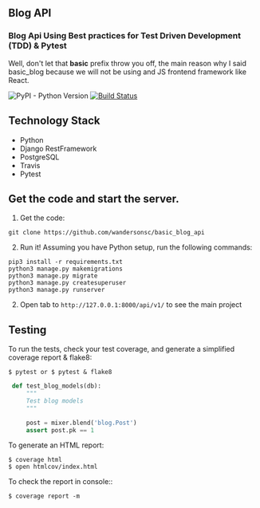 ## Blog API

### Blog Api Using Best practices for Test Driven Development (TDD) & Pytest

Well, don't let that **basic** prefix throw you off, the main reason why I said basic_blog because we will not be using and JS frontend framework like React.

![PyPI - Python Version](https://img.shields.io/pypi/pyversions/Django.svg)
[![Build Status](https://travis-ci.org/wandersonsc/basic_blog_api.svg?branch=master)](https://travis-ci.org/wandersonsc/basic_blog_api)

## Technology Stack

- Python
- Django RestFramework
- PostgreSQL
- Travis
- Pytest

## Get the code and start the server.

1. Get the code:

```
git clone https://github.com/wandersonsc/basic_blog_api
```

2. Run it! Assuming you have Python setup, run the following commands:

```
pip3 install -r requirements.txt
python3 manage.py makemigrations
python3 manage.py migrate
python3 manage.py createsuperuser
python3 manage.py runserver

```

2. Open tab to `http://127.0.0.1:8000/api/v1/` to see the main project

## Testing

To run the tests, check your test coverage, and generate a simplified coverage report & flake8:

`$ pytest or $ pytest & flake8`

```python
 def test_blog_models(db):
     """
     Test blog models
     """

     post = mixer.blend('blog.Post')
     assert post.pk == 1

```

To generate an HTML report:

    $ coverage html
    $ open htmlcov/index.html

To check the report in console::

    $ coverage report -m
